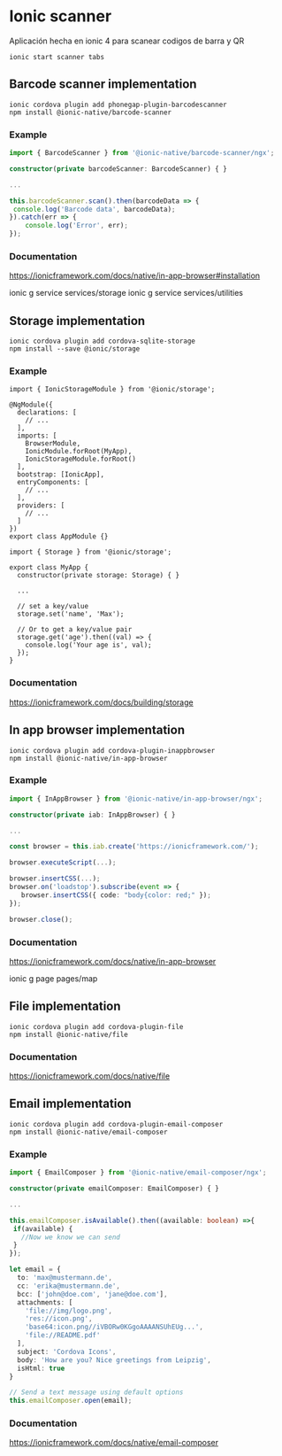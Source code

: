 # Ionic scanner
Aplicación hecha en ionic 4 para scanear codigos de barra y QR

```
ionic start scanner tabs
```

## Barcode scanner implementation

```
ionic cordova plugin add phonegap-plugin-barcodescanner
npm install @ionic-native/barcode-scanner
```

### Example

```typescript
import { BarcodeScanner } from '@ionic-native/barcode-scanner/ngx';

constructor(private barcodeScanner: BarcodeScanner) { }

...

this.barcodeScanner.scan().then(barcodeData => {
 console.log('Barcode data', barcodeData);
}).catch(err => {
    console.log('Error', err);
});
```

### Documentation

https://ionicframework.com/docs/native/in-app-browser#installation

ionic g service services/storage
ionic g service services/utilities

## Storage implementation

```
ionic cordova plugin add cordova-sqlite-storage
npm install --save @ionic/storage
```

### Example 

```
import { IonicStorageModule } from '@ionic/storage';

@NgModule({
  declarations: [
    // ...
  ],
  imports: [
    BrowserModule,
    IonicModule.forRoot(MyApp),
    IonicStorageModule.forRoot()
  ],
  bootstrap: [IonicApp],
  entryComponents: [
    // ...
  ],
  providers: [
    // ...
  ]
})
export class AppModule {}
```

```
import { Storage } from '@ionic/storage';

export class MyApp {
  constructor(private storage: Storage) { }

  ...

  // set a key/value
  storage.set('name', 'Max');

  // Or to get a key/value pair
  storage.get('age').then((val) => {
    console.log('Your age is', val);
  });
}
```

### Documentation

https://ionicframework.com/docs/building/storage

## In app browser implementation

```
ionic cordova plugin add cordova-plugin-inappbrowser
npm install @ionic-native/in-app-browser
```

### Example

```typescript
import { InAppBrowser } from '@ionic-native/in-app-browser/ngx';

constructor(private iab: InAppBrowser) { }

...

const browser = this.iab.create('https://ionicframework.com/');

browser.executeScript(...);

browser.insertCSS(...);
browser.on('loadstop').subscribe(event => {
   browser.insertCSS({ code: "body{color: red;" });
});

browser.close();
```

### Documentation

https://ionicframework.com/docs/native/in-app-browser

ionic g page pages/map

## File implementation

```
ionic cordova plugin add cordova-plugin-file
npm install @ionic-native/file
```

### Documentation

https://ionicframework.com/docs/native/file


## Email implementation

```
ionic cordova plugin add cordova-plugin-email-composer
npm install @ionic-native/email-composer
```

### Example

```typescript
import { EmailComposer } from '@ionic-native/email-composer/ngx';

constructor(private emailComposer: EmailComposer) { }

...

this.emailComposer.isAvailable().then((available: boolean) =>{
 if(available) {
   //Now we know we can send
 }
});

let email = {
  to: 'max@mustermann.de',
  cc: 'erika@mustermann.de',
  bcc: ['john@doe.com', 'jane@doe.com'],
  attachments: [
    'file://img/logo.png',
    'res://icon.png',
    'base64:icon.png//iVBORw0KGgoAAAANSUhEUg...',
    'file://README.pdf'
  ],
  subject: 'Cordova Icons',
  body: 'How are you? Nice greetings from Leipzig',
  isHtml: true
}

// Send a text message using default options
this.emailComposer.open(email);
```

### Documentation

https://ionicframework.com/docs/native/email-composer